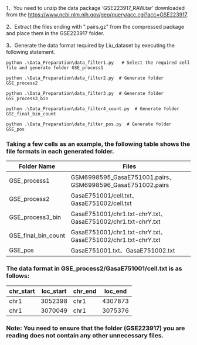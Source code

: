 1、You need to unzip the data package ‘GSE223917_RAW.tar’ downloaded from the https://www.ncbi.nlm.nih.gov/geo/query/acc.cgi?acc=GSE223917.

2、Extract the files ending with ".pairs.gz" from the compressed package and place them in the GSE223917 folder.

3、Generate the data format required by Liu_dataset by executing the following statement.
```
python .\Data_Preparation\data_filter1.py   # Select the required cell file and generate folder GSE_process1
```
```
python .\Data_Preparation\data_filter2.py  # Generate folder GSE_process2 
```
```
python .\Data_Preparation\data_filter3.py  # Generate folder GSE_process3_bin
```
```
python .\Data_Preparation\data_filter4_count.py  # Generate folder GSE_final_bin_count
```
```
python .\Data_Preparation\data_filter_pos.py  # Generate folder GSE_pos
```

### Taking a few cells as an example, the following table shows the file formats in each generated folder.
| Folder Name  | Files |
| ------------- | ------------- |
| GSE_process1  | GSM6998595_GasaE751001.pairs、GSM6998596_GasaE751002.pairs  |
| GSE_process2  | GasaE751001/cell.txt、GasaE751002/cell.txt  |
| GSE_process3_bin  |  GasaE751001/chr1.txt-chrY.txt、GasaE751002/chr1.txt-chrY.txt |
| GSE_final_bin_count  | GasaE751001/chr1.txt-chrY.txt、GasaE751002/chr1.txt-chrY.txt  |
| GSE_pos  | GasaE751001.txt、GasaE751002.txt  |

### The data format in GSE_process2/GasaE751001/cell.txt is as follows:
| chr_start  | loc_start | chr_end | loc_end |
| ------------- | ------------- | ------------- | ------------- |
| chr1  | 3052398 | chr1 | 4307873 |
| chr1  | 3070049 | chr1 | 3075376 |

### Note: You need to ensure that the folder (GSE223917) you are reading does not contain any other unnecessary files.

